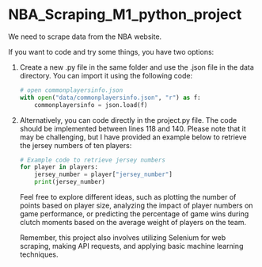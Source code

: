 # NBA_Scraping_M1_python_project

We need to scrape data from the NBA website.

If you want to code and try some things, you have two options:

1. Create a new .py file in the same folder and use the .json file in the data directory. You can import it using the following code:

   ```py
   # open commonplayersinfo.json
   with open("data/commonplayersinfo.json", "r") as f:
       commonplayersinfo = json.load(f)
   ```

 

2. Alternatively, you can code directly in the project.py file. The code should be implemented between lines 118 and 140. Please note that it may be challenging, but I have provided an example below to retrieve the jersey numbers of ten players:

   ```py
   # Example code to retrieve jersey numbers
   for player in players:
       jersey_number = player["jersey_number"]
       print(jersey_number)
   ```

   Feel free to explore different ideas, such as plotting the number of points based on player size, analyzing the impact of player numbers on game performance, or predicting the percentage of game wins during clutch moments based on the average weight of players on the team.

   Remember, this project also involves utilizing Selenium for web scraping, making API requests, and applying basic machine learning techniques.


